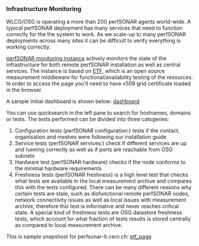 ### Infrastructure Monitoring

WLCG/OSG is operating a more than 200 perfSONAR agents world-wide. A typical perfSONAR deployment has many services that need to function correctly for the the system to work.  As we scale-up to many perfSONAR deployments across many sites it can be
difficult to verify everything is working correctly.   

[perfSONAR monitoring instance](https://psetf.grid.iu.edu/etf/check_mk/index.py?start_url=%2Fetf%2Fcheck_mk%2Fdashboard.py) actively monitors the state of the infrastructure for both remote perfSONAR installation as well as central services. The instance is based on [ETF](http://etf.cern.ch/docs/latest/), which is an open source measurement middleware for functional/availability testing of the resources. In order to access the page you'll need to have x509 grid certificate loaded in the browser. 

A sample initial dashboard is shown below:
[dashboard](img/etf.jpg)

You can use quicksearch in the left pane to search for hostnames, domains or tests. The tests performed can be divided into three catogeries:
1. Configuration tests (perfSONAR configuration:) tests if the contact, organisation and meshes were following our installation guide
2. Service tests (perfSONAR services:) check if different services are up and running correctly as well as if ports are reachable from OSG subnets
3. Hardware test (perfSONAR hardware) checks if the node conforms to the minimal hardware requirements
4. Freshness tests (perfSONAR freshness) is a high level test that checks what tests are available in the local measurement archive and compares this with the tests configured. There can be many different reasons why certain tests are stale, such as disfunctional remote perfSONAR nodes, network connectivity issues as well as local issues with measurement archive, therefore this test is informative and never reaches critical state. A special kind of freshness tests are OSG datastore freshness tests, which account for what fraction of tests results is stored centrally as compared to local measurement archive. 

This is sample snapshost for perfsonar-lt.cern.ch:
[etf_page](img/etf_page.jpg)









